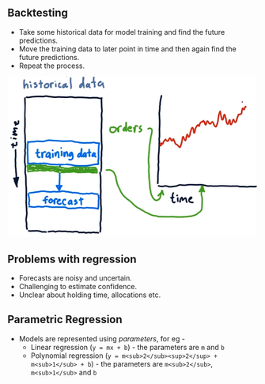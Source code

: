 ## Backtesting

- Take some historical data for model training and find the future predictions.
- Move the training data to later point in time and then again find the future predictions.
- Repeat the process.

![Backtesting](assets/backtesting.png)

## Problems with regression

- Forecasts are noisy and uncertain.
- Challenging to estimate confidence.
- Unclear about holding time, allocations etc.

## Parametric Regression

- Models are represented using _parameters_, for eg -
    - Linear regression (`y = mx + b`) - the parameters are `m` and `b`
    - Polynomial regression (`y = m<sub>2</sub><sup>2</sup> + m<sub>1</sub> + b`) - the parameters are `m<sub>2</sub>`, `m<sub>1</sub>` and `b`